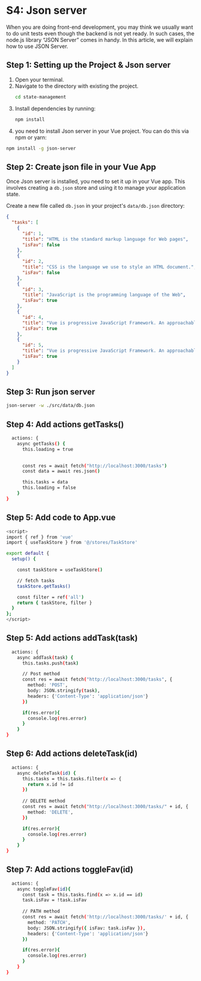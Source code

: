 # S4: Json server

When you are doing front-end development, you may think we usually want to do unit tests even though the backend is not yet ready. In such cases, the node.js library “JSON Server” comes in handy. In this article, we will explain how to use JSON Server.

## Step 1: Setting up the Project & Json server

1. Open your terminal.
2. Navigate to the directory with existing the project.
   ```bash
   cd state-management
   ```
3. Install dependencies by running:
   ```bash
   npm install
   ```
4. you need to install Json server in your Vue project. You can do this via npm or yarn:

```bash
npm install -g json-server
```

## Step 2: Create json file in your Vue App

Once Json server is installed, you need to set it up in your Vue app. This involves creating a `db.json` store and using it to manage your application state.

Create a new file called `db.json` in your project's `data/db.json` directory:

```json
{
  "tasks": [
    {
      "id": 1,
      "title": "HTML is the standard markup language for Web pages",
      "isFav": false
    },
    {
      "id": 2,
      "title": "CSS is the language we use to style an HTML document.",
      "isFav": false
    },
    {
      "id": 3,
      "title": "JavaScript is the programming language of the Web",
      "isFav": true
    },
    {
      "id": 4,
      "title": "Vue is progressive JavaScript Framework. An approachable",
      "isFav": true
    },
    {
      "id": 5,
      "title": "Vue is progressive JavaScript Framework. An approachable",
      "isFav": true
    }
  ]
}
```

## Step 3: Run json server

```bash
json-server -w ./src/data/db.json
```

## Step 4: Add actions getTasks()

```bash
  actions: {
    async getTasks() {
      this.loading = true

      
      const res = await fetch("http://localhost:3000/tasks")
      const data = await res.json()

      this.tasks = data
      this.loading = false
    }
}
```

## Step 5: Add code to App.vue

```bash
<script>
import { ref } from 'vue'
import { useTaskStore } from '@/stores/TaskStore'

export default {
  setup() {

    const taskStore = useTaskStore()

    // fetch tasks
    taskStore.getTasks()

    const filter = ref('all')
    return { taskStore, filter }
  }
};
</script>
```
## Step 5: Add actions addTask(task)

```bash
  actions: {
    async addTask(task) {
      this.tasks.push(task)

      // Post method
      const res = await fetch("http://localhost:3000/tasks", {
        method: 'POST',
        body: JSON.stringify(task),
        headers: {'Content-Type': 'application/json'}
      })

      if(res.error){
        console.log(res.error)
      }
    }
}
```

## Step 6: Add actions deleteTask(id)

```bash
  actions: {
    async deleteTask(id) {
      this.tasks = this.tasks.filter(x => {
        return x.id != id
      })
      
      // DELETE method
      const res = await fetch("http://localhost:3000/tasks/" + id, {
        method: 'DELETE',
      })

      if(res.error){
        console.log(res.error)
      }
    }
}
```

## Step 7: Add actions toggleFav(id)

```bash
  actions: {
    async toggleFav(id){
      const task = this.tasks.find(x => x.id == id)
      task.isFav = !task.isFav
      
      // PATH method
      const res = await fetch('http://localhost:3000/tasks/' + id, {
        method: 'PATCH',
        body: JSON.stringify({ isFav: task.isFav }),
        headers: {'Content-Type': 'application/json'}
      })

      if(res.error){
        console.log(res.error)
      }
    }
}
```